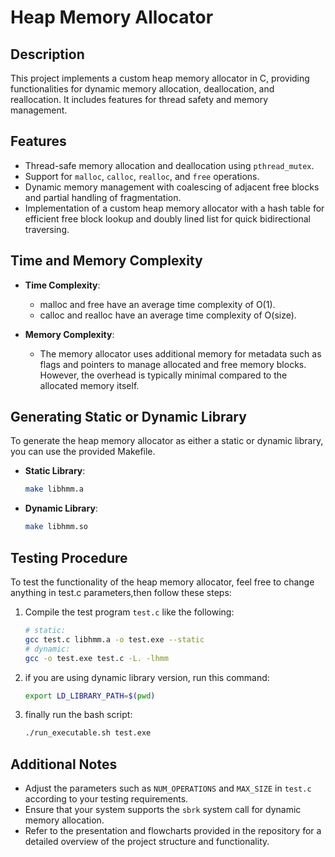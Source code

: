 # Heap Memory Allocator

## Description

This project implements a custom heap memory allocator in C, providing functionalities for dynamic memory allocation, deallocation, and reallocation. It includes features for thread safety and memory management.

## Features

- Thread-safe memory allocation and deallocation using `pthread_mutex`.
- Support for `malloc`, `calloc`, `realloc`, and `free` operations.
- Dynamic memory management with coalescing of adjacent free blocks and partial handling of fragmentation.
- Implementation of a custom heap memory allocator with a hash table for efficient free block lookup and doubly lined list for quick bidirectional traversing.

## Time and Memory Complexity

- **Time Complexity**:
  - malloc and free have an average time complexity of O(1).
  - calloc and realloc have an average time complexity of O(size).

- **Memory Complexity**:
  - The memory allocator uses additional memory for metadata such as flags and pointers to manage allocated and free memory blocks. However, the overhead is typically minimal compared to the allocated memory itself.

## Generating Static or Dynamic Library

To generate the heap memory allocator as either a static or dynamic library, you can use the provided Makefile.

- **Static Library**:
  ```bash
  make libhmm.a
  ```
- **Dynamic Library**:
  ```bash
  make libhmm.so
  ```
## Testing Procedure

To test the functionality of the heap memory allocator, feel free to change anything in test.c parameters,then follow these steps:

1. Compile the test program `test.c` like the following:
   ```bash
   # static:
   gcc test.c libhmm.a -o test.exe --static
   # dynamic:
   gcc -o test.exe test.c -L. -lhmm
   ````
2. if you are using dynamic library version, run this command:
   ```bash
   export LD_LIBRARY_PATH=$(pwd)
   ```
3. finally run the bash script:
   ```bash
   ./run_executable.sh test.exe
   ```
## Additional Notes

- Adjust the parameters such as `NUM_OPERATIONS` and `MAX_SIZE` in `test.c` according to your testing requirements.
- Ensure that your system supports the `sbrk` system call for dynamic memory allocation.
- Refer to the presentation and flowcharts provided in the repository for a detailed overview of the project structure and functionality.


